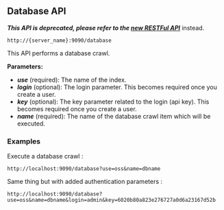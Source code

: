 ## Database API

_**This API is deprecated, please refer to the [new RESTFul API](../api_v2/README.html)**_ instead.

    http://{server_name}:9090/database

This API performs a database crawl.

**Parameters:**
- _**use**_ (required): The name of the index.
- _**login**_ (optional): The login parameter. This becomes required once you create a user.
- _**key**_ (optional): The key parameter related to the login (api key). This becomes required once you create a user.
- _**name**_ (required): The name of the database crawl item which will be executed.

### Examples

Execute a database crawl :

    http://localhost:9090/database?use=oss&name=dbname
 
Same thing but with added authentication parameters :

    http://localhost:9090/database?use=oss&name=dbname&login=admin&key=6020b80a823e276727a0d6a23167d52b
